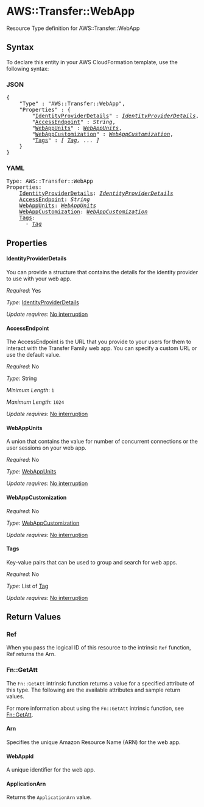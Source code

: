 # AWS::Transfer::WebApp

Resource Type definition for AWS::Transfer::WebApp

## Syntax

To declare this entity in your AWS CloudFormation template, use the following syntax:

### JSON

<pre>
{
    "Type" : "AWS::Transfer::WebApp",
    "Properties" : {
        "<a href="#identityproviderdetails" title="IdentityProviderDetails">IdentityProviderDetails</a>" : <i><a href="identityproviderdetails.md">IdentityProviderDetails</a></i>,
        "<a href="#accessendpoint" title="AccessEndpoint">AccessEndpoint</a>" : <i>String</i>,
        "<a href="#webappunits" title="WebAppUnits">WebAppUnits</a>" : <i><a href="webappunits.md">WebAppUnits</a></i>,
        "<a href="#webappcustomization" title="WebAppCustomization">WebAppCustomization</a>" : <i><a href="webappcustomization.md">WebAppCustomization</a></i>,
        "<a href="#tags" title="Tags">Tags</a>" : <i>[ <a href="tag.md">Tag</a>, ... ]</i>
    }
}
</pre>

### YAML

<pre>
Type: AWS::Transfer::WebApp
Properties:
    <a href="#identityproviderdetails" title="IdentityProviderDetails">IdentityProviderDetails</a>: <i><a href="identityproviderdetails.md">IdentityProviderDetails</a></i>
    <a href="#accessendpoint" title="AccessEndpoint">AccessEndpoint</a>: <i>String</i>
    <a href="#webappunits" title="WebAppUnits">WebAppUnits</a>: <i><a href="webappunits.md">WebAppUnits</a></i>
    <a href="#webappcustomization" title="WebAppCustomization">WebAppCustomization</a>: <i><a href="webappcustomization.md">WebAppCustomization</a></i>
    <a href="#tags" title="Tags">Tags</a>: <i>
      - <a href="tag.md">Tag</a></i>
</pre>

## Properties

#### IdentityProviderDetails

You can provide a structure that contains the details for the identity provider to use with your web app.

_Required_: Yes

_Type_: <a href="identityproviderdetails.md">IdentityProviderDetails</a>

_Update requires_: [No interruption](https://docs.aws.amazon.com/AWSCloudFormation/latest/UserGuide/using-cfn-updating-stacks-update-behaviors.html#update-no-interrupt)

#### AccessEndpoint

The AccessEndpoint is the URL that you provide to your users for them to interact with the Transfer Family web app. You can specify a custom URL or use the default value.

_Required_: No

_Type_: String

_Minimum Length_: <code>1</code>

_Maximum Length_: <code>1024</code>

_Update requires_: [No interruption](https://docs.aws.amazon.com/AWSCloudFormation/latest/UserGuide/using-cfn-updating-stacks-update-behaviors.html#update-no-interrupt)

#### WebAppUnits

A union that contains the value for number of concurrent connections or the user sessions on your web app.

_Required_: No

_Type_: <a href="webappunits.md">WebAppUnits</a>

_Update requires_: [No interruption](https://docs.aws.amazon.com/AWSCloudFormation/latest/UserGuide/using-cfn-updating-stacks-update-behaviors.html#update-no-interrupt)

#### WebAppCustomization

_Required_: No

_Type_: <a href="webappcustomization.md">WebAppCustomization</a>

_Update requires_: [No interruption](https://docs.aws.amazon.com/AWSCloudFormation/latest/UserGuide/using-cfn-updating-stacks-update-behaviors.html#update-no-interrupt)

#### Tags

Key-value pairs that can be used to group and search for web apps.

_Required_: No

_Type_: List of <a href="tag.md">Tag</a>

_Update requires_: [No interruption](https://docs.aws.amazon.com/AWSCloudFormation/latest/UserGuide/using-cfn-updating-stacks-update-behaviors.html#update-no-interrupt)

## Return Values

### Ref

When you pass the logical ID of this resource to the intrinsic `Ref` function, Ref returns the Arn.

### Fn::GetAtt

The `Fn::GetAtt` intrinsic function returns a value for a specified attribute of this type. The following are the available attributes and sample return values.

For more information about using the `Fn::GetAtt` intrinsic function, see [Fn::GetAtt](https://docs.aws.amazon.com/AWSCloudFormation/latest/UserGuide/intrinsic-function-reference-getatt.html).

#### Arn

Specifies the unique Amazon Resource Name (ARN) for the web app.

#### WebAppId

A unique identifier for the web app.

#### ApplicationArn

Returns the <code>ApplicationArn</code> value.

